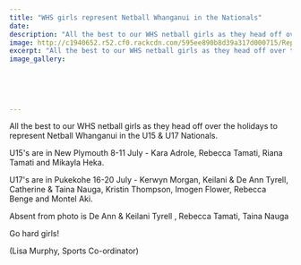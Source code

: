 ```yaml
---
title: "WHS girls represent Netball Whanganui in the Nationals"
date: 
description: "All the best to our WHS netball girls as they head off over the holidays to represent Netball Whanganui in the U15 & U17 Nationals..."
image: http://c1940652.r52.cf0.rackcdn.com/595ee890b8d39a317d000715/Rep-Netbal-WU-U15--U17-Nat-July-2017.jpg
excerpt: "All the best to our WHS netball girls as they head off over the holidays to represent Netball Whanganui in the U15 & U17 Nationals."
image_gallery:
    
    
    
    
    
---
```


<p><span>All the best to our WHS netball girls as they head off over the holidays to represent Netball Whanganui in the U15 &amp; U17 Nationals.&nbsp;</span></p>
<p><span>U15's are in New Plymouth 8-11 July - Kara Adrole, Rebecca Tamati, Riana Tamati and Mikayla Heka.</span></p>
<p><span>U17's are in Pukekohe 16-20 July - Kerwyn Morgan, Keilani &amp; De Ann Tyrell, Catherine &amp; Taina Nauga, Kristin Thompson, Imogen Flower, Rebecca Benge and Montel Aki.&nbsp;</span></p>
<p><span>Absent from photo is De Ann &amp; Keilani Tyrell , Rebecca Tamati, Taina Nauga</span></p>
<p><span>Go hard girls!</span></p>
<p><span>(Lisa Murphy, Sports Co-ordinator)</span></p>

